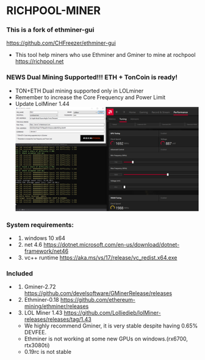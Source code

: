 # RICHPOOL-MINER
### This is a fork of ethminer-gui 

https://github.com/CHFreezer/ethminer-gui

* This tool help miners who use Ethminer and Gminer to mine at rochpool  https://richpool.net
### NEWS Dual Mining Supported!!! ETH + TonCoin is ready!
*  TON+ETH  Dual mining supported only in LOLminer
*  Remember to increase the Core Frequency and Power Limit
*  Update LolMiner 1.44
![](https://github.com/RICHPOOL/ethminer-gui/blob/master/image.png)

### System requirements:

* 1. windows 10 x64

* 2. net 4.6 https://dotnet.microsoft.com/en-us/download/dotnet-framework/net46

* 3. vc++ runtime https://aka.ms/vs/17/release/vc_redist.x64.exe

### Included

* 1. Gminer-2.72 https://github.com/develsoftware/GMinerRelease/releases
* 2. Ethminer-0.18 https://github.com/ethereum-mining/ethminer/releases
* 3. LOL Miner 1.43 https://github.com/Lolliedieb/lolMiner-releases/releases/tag/1.43

   * We highly recommend Gminer, it is very stable despite having 0.65% DEVFEE.
   * Ethminer is not working at some new GPUs on windows.(rx6700, rtx3080ti)
   * 0.19rc is not stable
